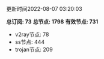 更新时间2022-08-07 03:20:03

**总订阅: 73**
**总节点: 1798**
**有效节点: 731**
- v2ray节点: 78
- ss节点: 444
- trojan节点: 209
